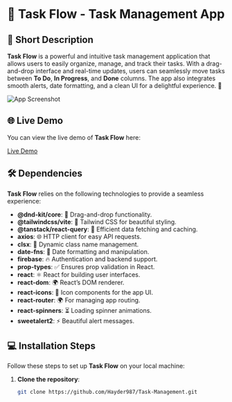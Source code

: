 # 🌟 **Task Flow** - Task Management App

## 📜 Short Description
**Task Flow** is a powerful and intuitive task management application that allows users to easily organize, manage, and track their tasks. With a drag-and-drop interface and real-time updates, users can seamlessly move tasks between **To Do**, **In Progress**, and **Done** columns. The app also integrates smooth alerts, date formatting, and a clean UI for a delightful experience. 🚀

![App Screenshot](./screenshot.jpg)

## 🌐 Live Demo

You can view the live demo of **Task Flow** here:

[Live Demo](https://task-management-46972.web.app/) 

## 🛠️ Dependencies

**Task Flow** relies on the following technologies to provide a seamless experience:

- **@dnd-kit/core**: 🧲 Drag-and-drop functionality.
- **@tailwindcss/vite**: 🎨 Tailwind CSS for beautiful styling.
- **@tanstack/react-query**: 🔄 Efficient data fetching and caching.
- **axios**: 🌐 HTTP client for easy API requests.
- **clsx**: 🎯 Dynamic class name management.
- **date-fns**: 📅 Date formatting and manipulation.
- **firebase**: 🔥 Authentication and backend support.
- **prop-types**: ✅ Ensures prop validation in React.
- **react**: ⚛️ React for building user interfaces.
- **react-dom**: 🌍 React’s DOM renderer.
- **react-icons**: 🔲 Icon components for the app UI.
- **react-router**: 🌍 For managing app routing.
- **react-spinners**: ⏳ Loading spinner animations.
- **sweetalert2**: ⚡ Beautiful alert messages.

## 💻 Installation Steps

Follow these steps to set up **Task Flow** on your local machine:

1. **Clone the repository**:

   ```bash
   git clone https://github.com/Hayder987/Task-Management.git
